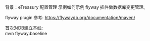 背景：eTreasury 配置管理
示例如何示例 flyway 插件做数据库变更管理。


flyway plugin 参考: https://flywaydb.org/documentation/maven/


首次对DB建立基线:  
mvn flyway:baseline
